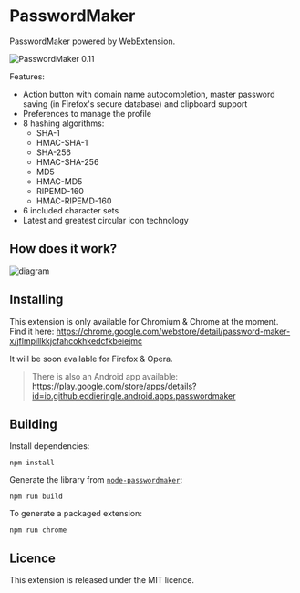# PasswordMaker

PasswordMaker powered by WebExtension.

![PasswordMaker 0.11](https://cloud.githubusercontent.com/assets/506932/8762930/6fca6812-2d87-11e5-911b-6a7e354fcc45.png)

Features:
* Action button with domain name autocompletion, master password saving (in Firefox's secure database) and clipboard support
* Preferences to manage the profile
* 8 hashing algorithms:
  * SHA-1
  * HMAC-SHA-1
  * SHA-256
  * HMAC-SHA-256
  * MD5
  * HMAC-MD5
  * RIPEMD-160
  * HMAC-RIPEMD-160
* 6 included character sets
* Latest and greatest circular icon technology

How does it work?
-----------------

![diagram](https://cloud.githubusercontent.com/assets/506932/3291715/4b9b80d6-f587-11e3-9115-d322e5748806.png)

Installing
----------

This extension is only available for Chromium & Chrome at the moment. Find it here: https://chrome.google.com/webstore/detail/password-maker-x/jflmpillkkjcfahcokhkedcfkbeiejmc

It will be soon available for Firefox & Opera.

> There is also an Android app available: https://play.google.com/store/apps/details?id=io.github.eddieringle.android.apps.passwordmaker

Building
--------

Install dependencies:
```
npm install
```

Generate the library from [`node-passwordmaker`](https://github.com/emersion/node-passwordmaker):
```
npm run build
```

To generate a packaged extension:
```
npm run chrome
```

Licence
-------

This extension is released under the MIT licence.
